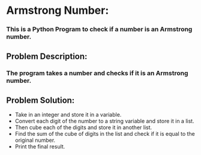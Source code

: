 # Armstrong Number:
### This is a Python Program to check if a number is an Armstrong number.

## Problem Description:
### The program takes a number and checks if it is an Armstrong number.

## Problem Solution:
- Take in an integer and store it in a variable.
- Convert each digit of the number to a string variable and store it in a list.
- Then cube each of the digits and store it in another list.
- Find the sum of the cube of digits in the list and check if it is equal to the original number.
- Print the final result.
